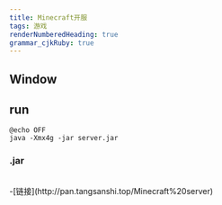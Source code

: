 ```yaml
---
title: Minecraft开服
tags: 游戏
renderNumberedHeading: true
grammar_cjkRuby: true
---
```


## **Window**

## run
<pre><code class="language-css">@echo OFF
java -Xmx4g -jar server.jar
</code></pre>

### **.jar**
<br/>
-[链接](http://pan.tangsanshi.top/Minecraft%20server)
